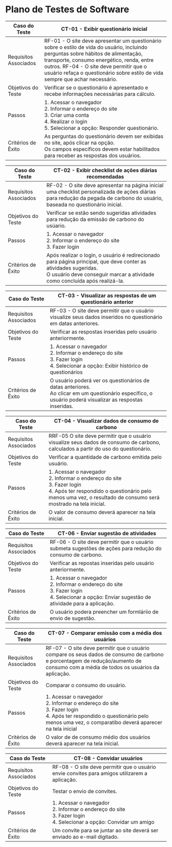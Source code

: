 # Plano de Testes de Software

<table>
    <thead>
        <tr> 
            <th>Caso do Teste</th>
            <th>CT-01 - Exibir questionário inicial</th>
        </tr>
    </thead>
       <tbody>
        <tr> 
            <td>Requisitos Associados</td>
            <td>
                RF-01 - O site deve apresentar um questionário sobre o estilo de vida do usuário, incluindo perguntas sobre hábitos de alimentação, transporte, consumo energético, renda, entre outros.
                RF-04 - O site deve permitir que o usuário refaça o questionário sobre estilo de vida sempre que achar necessário.
            </td>
        </tr>
        <tr> 
            <td>Objetivos do Teste</td>
            <td>
                Verificar se o questionário é apresentado e recebe informações necessárias para cálculo.
            </td>
        </tr>
        <tr> 
            <td>Passos</td>
            <td>
                1. Acessar o navegador</br>
                2. Informar o endereço do site</br>
                3. Criar uma conta</br>
                4. Realizar o login</br>
                5. Selecionar a opção: Responder questionário.</br>
            </td>
        </tr>
        <tr> 
            <td>Critérios de Êxito</td>
            <td>
                As perguntas do questionário devem ser exibidas no site, após clicar na opção.</br>
                Os campos específicos devem estar habilitados para receber as respostas dos usuários.
            </td>
        </tr>
    </tbody>
</table>

<table>
    <thead>
        <tr> 
            <th>Caso do Teste</th>
            <th>CT-02 - Exibir checklist de ações diárias recomendadas</th>
        </tr>
    </thead>
       <tbody>
        <tr> 
            <td>Requisitos Associados</td>
            <td>
                RF-02 - O site deve apresentar na página inicial uma checklist
                personalizada de ações diárias para redução da pegada de
                carbono do usuário, baseada no questionário inicial.
            </td>
        </tr>
        <tr> 
            <td>Objetivos do Teste</td>
            <td>
                Verificar se estão sendo sugeridas atividades para redução da emissão de carbono do usúario.
            </td>
        </tr>
        <tr> 
            <td>Passos</td>
            <td>
                1. Acessar o navegador</br>
                2. Informar o endereço do site</br>
                3. Fazer login
            </td>
        </tr>
        <tr> 
            <td>Critérios de Êxito</td>
            <td>
                Após realizar o login, o usuário é redirecionado para página principal, que deve conter as atividades sugeridas.</br>
                O usuário deve conseguir marcar a atividade como concluída após realizá-la.
            </td>
        </tr>
    </tbody>
</table>

<table>
    <thead>
        <tr> 
            <th>Caso do Teste</th>
            <th>CT-03 - Visualizar as respostas de um questionário anterior</th>
        </tr>
    </thead>
       <tbody>
        <tr> 
            <td>Requisitos Associados</td>
            <td>
                RF-03 - O site deve permitir que o usuário visualize seus dados inseridos no questionário em datas anteriores.
            </td>
        </tr>
        <tr> 
            <td>Objetivos do Teste</td>
            <td>
                Verificar as respostas inseridas pelo usuário anteriormente.
            </td>
        </tr>
        <tr> 
            <td>Passos</td>
            <td>
                1. Acessar o navegador</br>
                2. Informar o endereço do site</br>
                3. Fazer login</br>
                4. Selecionar a opção: Exibir histórico de questionários
            </td>
        </tr>
        <tr> 
            <td>Critérios de Êxito</td>
            <td>
                O usuário poderá ver os questionários de datas anteriores.</br>
                Ao clicar em um questionário específico, o usuário poderá visualizar as respostas inseridas.
            </td>
        </tr>
    </tbody>
</table>

<table>
    <thead>
        <tr> 
            <th>Caso do Teste</th>
            <th>CT-04 - Visualizar dados de consumo de carbono</th>
        </tr>
    </thead>
       <tbody>
        <tr> 
            <td>Requisitos Associados</td>
            <td>
                RRF-05 O site deve permitir que o usuário visualize seus dados de consumo de carbono, calculados a partir do uso do questionário.
            </td>
        </tr>
        <tr> 
            <td>Objetivos do Teste</td>
            <td>
                Verificar a quantidade de carbono emitida pelo usuário.
            </td>
        </tr>
        <tr> 
            <td>Passos</td>
            <td>
                1. Acessar o navegador</br>
                2. Informar o endereço do site</br>
                3. Fazer login</br>
                4. Após ter respondido o questionário pelo menos uma vez, o resultado de consumo será mostrado na tela inicial.
            </td>
        </tr>
        <tr> 
            <td>Critérios de Êxito</td>
            <td>
                O valor de consumo deverá aparecer na tela inicial.
            </td>
        </tr>
    </tbody>
</table>

<table>
    <thead>
        <tr> 
            <th>Caso do Teste</th>
            <th>CT-06 - Enviar sugestão de atividades</th>
        </tr>
    </thead>
       <tbody>
        <tr> 
            <td>Requisitos Associados</td>
            <td>
                RF-06 - O site deve permitir que o usuário submeta sugestões de ações para redução do consumo de carbono.
            </td>
        </tr>
        <tr> 
            <td>Objetivos do Teste</td>
            <td>
                Verificar as repostas inseridas pelo usuário anteriormente.
            </td>
        </tr>
        <tr> 
            <td>Passos</td>
            <td>
                1. Acessar o navegador</br>
                2. Informar o endereço do site</br>
                3. Fazer login</br>
                4. Selecionar a opção: Enviar sugestão de atividade para a aplicação.
            </td>
        </tr>
        <tr> 
            <td>Critérios de Êxito</td>
            <td>
                O usuário podera preencher um formláriio de envio de sugestão.
            </td>
        </tr>
    </tbody>
</table>

<table>
    <thead>
        <tr> 
            <th>Caso do Teste</th>
            <th>CT-07 - Comparar emissão com a média dos usuários</th>
        </tr>
    </thead>
       <tbody>
        <tr> 
            <td>Requisitos Associados</td>
            <td>
                RF-07 - O site deve permitir que o usuário compare os seus dados de consumo de carbono e porcentagem de redução/aumento de consumo com a média de todos os usuários da aplicação.
            </td>
        </tr>
        <tr> 
            <td>Objetivos do Teste</td>
            <td>
                Comparar o consumo do usuário.
            </td>
        </tr>
        <tr> 
            <td>Passos</td>
            <td>
                1. Acessar o navegador</br>
                2. Informar o endereço do site</br>
                3. Fazer login</br>
                4. Após ter respondido o questionário pelo menos uma vez, o comparatibo deverá aparecer na tela inicial
            </td>
        </tr>
        <tr> 
            <td>Critérios de Êxito</td>
            <td>
                O valor de de consumo médio dos usuários deverá aparecer na tela inicial.
            </td>
        </tr>
    </tbody>
</table>

<table>
    <thead>
        <tr> 
            <th>Caso do Teste</th>
            <th>CT-08 - Convidar usuários</th>
        </tr>
    </thead>
       <tbody>
        <tr> 
            <td>Requisitos Associados</td>
            <td>
                RF-08 - O site deve permitir que o usuário envie convites para amigos utilizarem a aplicação.
            </td>
        </tr>
        <tr> 
            <td>Objetivos do Teste</td>
            <td>
                Testar o envio de convites.
            </td>
        </tr>
        <tr> 
            <td>Passos</td>
            <td>
                1. Acessar o navegador</br>
                2. Informar o endereço do site</br>
                3. Fazer login</br>
                4. Selecionar a opção: Convidar um amigo
            </td>
        </tr>
        <tr> 
            <td>Critérios de Êxito</td>
            <td>
                Um convite para se juntar ao site deverá ser enviado ao e-mail digitado.
            </td>
        </tr>
    </tbody>
</table>
